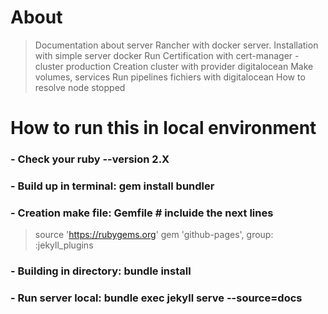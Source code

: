 # About
> Documentation about server Rancher with docker server.
> Installation with simple server docker 
> Run Certification with cert-manager - cluster production
> Creation cluster with provider digitalocean
> Make volumes, services
> Run pipelines fichiers with digitalocean
> How to resolve node stopped

# How to run this in local environment
### - Check your ruby --version 2.X
### - Build up in terminal: gem install bundler
### - Creation make file: Gemfile # incluide the next lines 
> source 'https://rubygems.org'
> gem 'github-pages', group: :jekyll_plugins
### - Building in directory: bundle install
### - Run server local: bundle exec jekyll serve --source=docs